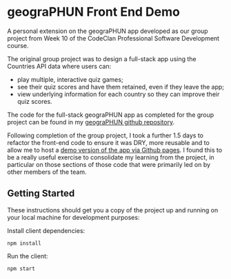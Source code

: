 # geograPHUN Front End Demo

A personal extension on the geograPHUN app developed as our group project from Week 10 of the CodeClan Professional Software Development course. 

The original group project was to design a full-stack app using the Countries API data where users can: 
- play multiple, interactive quiz games;
- see their quiz scores and have them retained, even if they leave the app;
- view underlying information for each country so they can improve their quiz scores.

The code for the full-stack geograPHUN app as completed for the group project can be found in my [geograPHUN github repository](https://github.com/louise3112/geograPHUN).

Following completion of the group project, I took a further 1.5 days to refactor the front-end code to ensure it was DRY, more reusable and to allow me to host a [demo version of the app via Github pages](https://louise3112.github.io/geographun-demo/). I found this to be a really useful exercise to consolidate my learning from the project, in particular on those sections of those code that were primarily led on by other members of the team.


## Getting Started
These instructions should get you a copy of the project up and running on your local machine for development purposes:

Install client dependencies:
```
npm install
```

Run the client:
```
npm start
```
